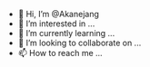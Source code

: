- 👋 Hi, I’m @Akanejang
- 👀 I’m interested in ...
- 🌱 I’m currently learning ...
- 💞️ I’m looking to collaborate on ...
- 📫 How to reach me ...

<!---
Akanejang/Akanejang is a ✨ special ✨ repository because its `README.md` (this file) appears on your GitHub profile.
You can click the Preview link to take a look at your changes.
--->
